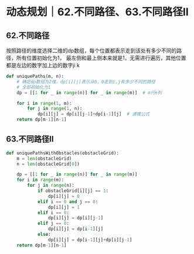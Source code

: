# 动态规划｜62.不同路径、63.不同路径II

## 62.不同路径
按照路径的维度选择二维的dp数组，每个位置都表示走到该处有多少不同的路径，所有位置初始化为1，
最左侧和最上侧本来就是1，无需进行遍历，其他位置都是左边的数字加上边的数字ji k

```python
def uniquePaths(m, n):
    # 确定dp数组为2维，dp[i][j]表示从0，0走到i,j有多少不同的路径
    # 全部初始化为1
    dp = [[1 for _ in range(n)] for _ in range(m)]  # m行n列

    for i in range(1, m):
        for j in range(1, n):
            dp[i][j] = dp[i][j-1]+dp[i-1][j]  # 递推公式
    return dp[m-1][n-1]
```

## 63.不同路径II
```python
def uniquePathsWithObstacles(obstacleGrid):
    m = len(obstacleGrid)
    n = len(obstacleGrid[0])

    dp = [[1 for _ in range(n)] for _ in range(m)]
    for i in range(m):
        for j in range(n):
            if obstacleGrid[i][j] == 1:
                dp[i][j] = 0
            elif i == 0 and j == 0:
                dp[i][j] = 1
            elif i == 0:
                dp[i][j] = dp[i][j-1]
            elif j == 0:
                dp[i][j] = dp[i-1][j]
            else:
                dp[i][j] = dp[i-1][j]+dp[i][j-1]
    return dp[m-1][n-1]
```